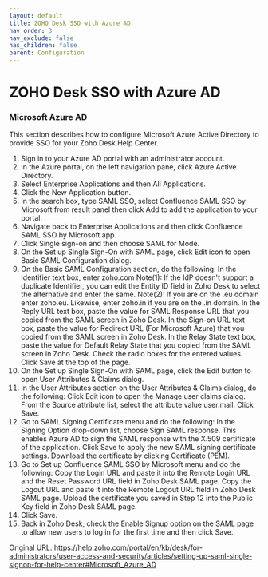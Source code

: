 ```yaml
---
layout: default
title: ZOHO Desk SSO with Azure AD 
nav_order: 3
nav_exclude: false
has_children: false
parent: Configuration
---
```

# ZOHO Desk SSO with Azure AD 

### Microsoft Azure AD
This section describes how to configure Microsoft Azure Active Directory to provide SSO for your Zoho Desk Help Center.
1. Sign in to your Azure AD portal with an administrator account.
2. In the Azure portal, on the left navigation pane, click Azure Active Directory.
3. Select Enterprise Applications and then All Applications.
4. Click the New Application button.
5. In the search box, type SAML SSO, select Confluence SAML SSO by Microsoft from result panel then click Add to add the application to your portal.
6. Navigate back to Enterprise Applications and then click Confluence SAML SSO by Microsoft app.
7. Click Single sign-on and then choose SAML for Mode.
8. On the Set up Single Sign-On with SAML page, click Edit icon to open Basic SAML Configuration dialog.
9. On the Basic SAML Configuration section, do the following:
    In the Identifier text box, enter zoho.com
    Note(1): If the IdP doesn't support a duplicate Identifier, you can edit the Entity ID field in Zoho Desk to select the alternative and enter the same.
    Note(2): If you are on the .eu domain enter zoho.eu. Likewise, enter zoho.in if you are on the .in domain.
    In the Reply URL text box, paste the value for SAML Response URL that you copied from the SAML screen in Zoho Desk.
    In the Sign-on URL text box, paste the value for Redirect URL (For Microsoft Azure) that you copied from the SAML screen in Zoho Desk.
    In the Relay State text box, paste the value for Default Relay State that you copied from the SAML screen in Zoho Desk.
    Check the radio boxes for the entered values.
    Click Save at the top of the page.
10. On the Set up Single Sign-On with SAML page, click the Edit button to open User Attributes & Claims dialog.
11. In the User Attributes section on the User Attributes & Claims dialog, do the following:
    Click Edit icon to open the Manage user claims dialog.
    From the Source attribute list, select the attribute value user.mail.
    Click Save.
12. Go to SAML Signing Certificate menu and do the following:
    In the Signing Option drop-down list, choose Sign SAML response.
    This enables Azure AD to sign the SAML response with the X.509 certificate of the application.
    Click Save to apply the new SAML signing certificate settings.
    Download the certificate by clicking Certificate (PEM).
13. Go to Set up Confluence SAML SSO by Microsoft menu and do the following:
    Copy the Login URL and paste it into the Remote Login URL and the Reset Password URL field in Zoho Desk SAML page.
    Copy the Logout URL and paste it into the Remote Logout URL field in Zoho Desk SAML page.
    Upload the certificate you saved in Step 12 into the Public Key field in Zoho Desk SAML page.
14. Click Save.
15. Back in Zoho Desk, check the Enable Signup option on the SAML page to allow new users to log in for the first time and then click Save.

Original URL: https://help.zoho.com/portal/en/kb/desk/for-administrators/user-access-and-security/articles/setting-up-saml-single-signon-for-help-center#Microsoft_Azure_AD

